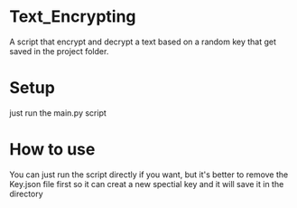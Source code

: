 # Text_Encrypting
A script that encrypt and decrypt a text based on a random key that get saved in the project folder.
# Setup
just run the main.py script 
# How to use
You can just run the script directly if you want, but it's better to remove the Key.json file first so it can creat a new spectial key and it will save it in the directory
